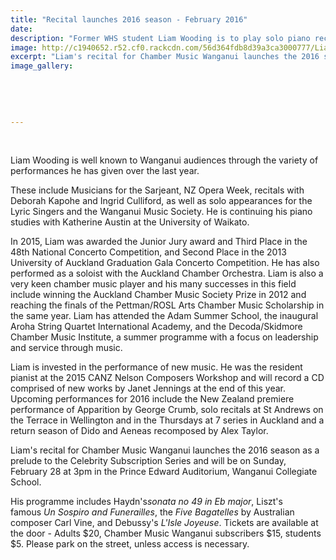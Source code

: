 ```yaml
---
title: "Recital launches 2016 season - February 2016"
date: 
description: "Former WHS student Liam Wooding is to play solo piano recital in Whanganui on Sundary 28 February at 3pm in the Prince Edward Auditorium, Wanganui Midweek article on 25/2/16..."
image: http://c1940652.r52.cf0.rackcdn.com/56d364fdb8d39a3ca3000777/Liam-Wooding-recital-in-WU-25.2.16.jpg
excerpt: "Liam's recital for Chamber Music Wanganui launches the 2016 season as a prelude to the Celebrity Subscription Series and will be on Sunday, February 28 at 3pm in the Prince Edward Auditorium, Wanganui Collegiate School."
image_gallery:
    
    
    
    
    
---
```


<p>&nbsp;</p>
<p>Liam Wooding is well known to Wanganui audiences through the variety of performances he has given over the last year.</p>
<p>These include Musicians for the Sarjeant, NZ Opera Week, recitals with Deborah Kapohe and Ingrid Culliford, as well as solo appearances for the Lyric Singers and the Wanganui Music Society. He is continuing his piano studies with Katherine Austin at the University of Waikato.</p>
<p>In 2015, Liam was awarded the Junior Jury award and Third Place in the 48th National Concerto Competition, and Second Place in the 2013 University of Auckland Graduation Gala Concerto Competition. He has also performed as a soloist with the Auckland Chamber Orchestra. Liam is also a very keen chamber music player and his many successes in this field include winning the Auckland Chamber Music Society Prize in 2012 and reaching the finals of the Pettman/ROSL Arts Chamber Music Scholarship in the same year. Liam has attended the Adam Summer School, the inaugural Aroha String Quartet International Academy, and the Decoda/Skidmore Chamber Music Institute, a summer programme with a focus on leadership and service through music.</p>
<p>Liam is invested in the performance of new music. He was the resident pianist at the 2015 CANZ Nelson Composers Workshop and will record a CD comprised of new works by Janet Jennings at the end of this year. Upcoming performances for 2016 include the New Zealand premiere performance of Apparition by George Crumb, solo recitals at St Andrews on the Terrace in Wellington and in the Thursdays at 7 series in Auckland and a return season of Dido and Aeneas recomposed by Alex Taylor.</p>
<p>Liam's recital for Chamber Music Wanganui launches the 2016 season as a prelude to the Celebrity Subscription Series and will be on Sunday, February 28 at 3pm in the Prince Edward Auditorium, Wanganui Collegiate School.</p>
<p>His programme includes Haydn's<em>sonata no 49 in Eb major</em>, Liszt's famous&nbsp;<em>Un Sospiro and Funerailles</em>, the&nbsp;<em>Five Bagatelles</em>&nbsp;by Australian composer Carl Vine, and Debussy's&nbsp;<em>L'Isle Joyeuse</em>. Tickets are available at the door - Adults $20, Chamber Music Wanganui subscribers $15, students $5. Please park on the street, unless access is necessary.</p>

